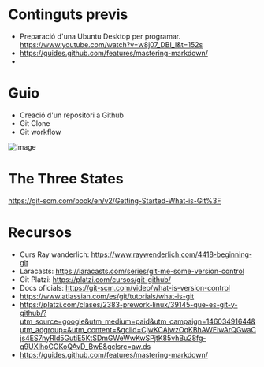 # Continguts previs

- Preparació d'una Ubuntu Desktop per programar. https://www.youtube.com/watch?v=w8j07_DBl_I&t=152s
- https://guides.github.com/features/mastering-markdown/
- 
# Guio

- Creació d'un repositori a Github
- Git Clone
- Git workflow

![image](https://user-images.githubusercontent.com/4015406/135829076-718ffa56-a43e-4c19-9242-51adccd1fd39.png)


# The Three States

https://git-scm.com/book/en/v2/Getting-Started-What-is-Git%3F



# Recursos

- Curs Ray wanderlich: https://www.raywenderlich.com/4418-beginning-git
- Laracasts: https://laracasts.com/series/git-me-some-version-control
- Git Platzi: https://platzi.com/cursos/git-github/
- Docs oficials: https://git-scm.com/video/what-is-version-control
- https://www.atlassian.com/es/git/tutorials/what-is-git
- https://platzi.com/clases/2383-prework-linux/39145-que-es-git-y-github/?utm_source=google&utm_medium=paid&utm_campaign=14603491644&utm_adgroup=&utm_content=&gclid=CjwKCAjwzOqKBhAWEiwArQGwaCjs4ES7nyRld5GutiE5KtSDmGWeWwKwSPjtK85vhBu28fg-q9UXIhoCOKoQAvD_BwE&gclsrc=aw.ds
- https://guides.github.com/features/mastering-markdown/
